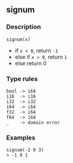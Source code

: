 ## signum

### Description

`signum(x)`

- if `x < 0`, return `-1`
- else if `x > 0`, return `1`
- else return 0

### Type rules

```
bool -> i64
i16  -> i16
i32  -> i32
i64  -> i64
f32  -> i64
f64  -> i64
_    -> domain error
```

### Examples

```
signum(-2 0 3)
> -1 0 1
```
